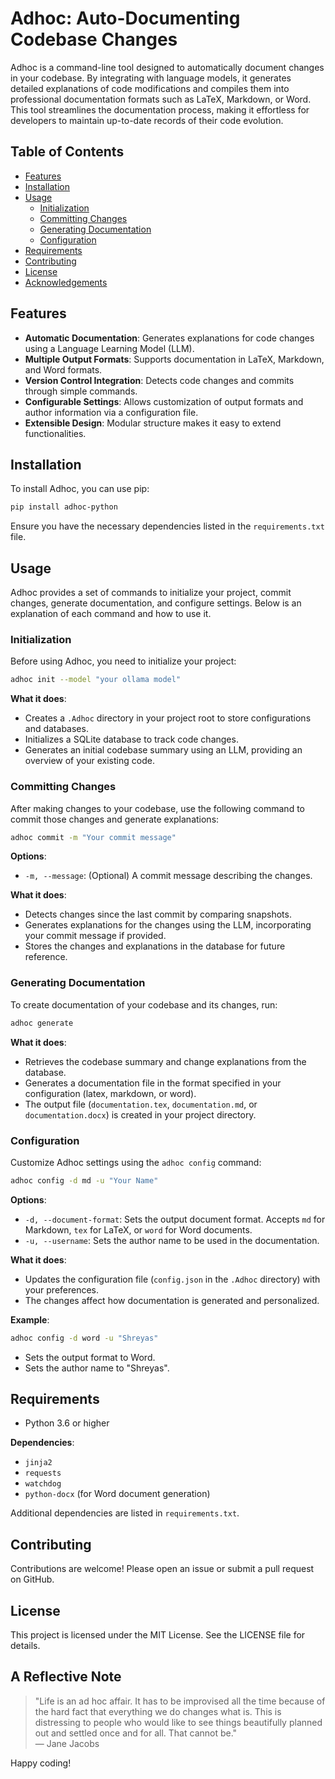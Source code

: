 
# Adhoc: Auto-Documenting Codebase Changes

Adhoc is a command-line tool designed to automatically document changes in your codebase. By integrating with language models, it generates detailed explanations of code modifications and compiles them into professional documentation formats such as LaTeX, Markdown, or Word. This tool streamlines the documentation process, making it effortless for developers to maintain up-to-date records of their code evolution.

## Table of Contents
- [Features](#features)
- [Installation](#installation)
- [Usage](#usage)
  - [Initialization](#initialization)
  - [Committing Changes](#committing-changes)
  - [Generating Documentation](#generating-documentation)
  - [Configuration](#configuration)
- [Requirements](#requirements)
- [Contributing](#contributing)
- [License](#license)
- [Acknowledgements](#acknowledgements)

## Features
- **Automatic Documentation**: Generates explanations for code changes using a Language Learning Model (LLM).
- **Multiple Output Formats**: Supports documentation in LaTeX, Markdown, and Word formats.
- **Version Control Integration**: Detects code changes and commits through simple commands.
- **Configurable Settings**: Allows customization of output formats and author information via a configuration file.
- **Extensible Design**: Modular structure makes it easy to extend functionalities.

## Installation
To install Adhoc, you can use pip:
```bash
pip install adhoc-python
```
Ensure you have the necessary dependencies listed in the `requirements.txt` file.

## Usage
Adhoc provides a set of commands to initialize your project, commit changes, generate documentation, and configure settings. Below is an explanation of each command and how to use it.

### Initialization
Before using Adhoc, you need to initialize your project:
```bash
adhoc init --model "your ollama model"
```
**What it does**:
- Creates a `.Adhoc` directory in your project root to store configurations and databases.
- Initializes a SQLite database to track code changes.
- Generates an initial codebase summary using an LLM, providing an overview of your existing code.

### Committing Changes
After making changes to your codebase, use the following command to commit those changes and generate explanations:
```bash
adhoc commit -m "Your commit message"
```
**Options**:
- `-m, --message`: (Optional) A commit message describing the changes.

**What it does**:
- Detects changes since the last commit by comparing snapshots.
- Generates explanations for the changes using the LLM, incorporating your commit message if provided.
- Stores the changes and explanations in the database for future reference.

### Generating Documentation
To create documentation of your codebase and its changes, run:
```bash
adhoc generate
```
**What it does**:
- Retrieves the codebase summary and change explanations from the database.
- Generates a documentation file in the format specified in your configuration (latex, markdown, or word).
- The output file (`documentation.tex`, `documentation.md`, or `documentation.docx`) is created in your project directory.

### Configuration
Customize Adhoc settings using the `adhoc config` command:
```bash
adhoc config -d md -u "Your Name"
```
**Options**:
- `-d, --document-format`: Sets the output document format. Accepts `md` for Markdown, `tex` for LaTeX, or `word` for Word documents.
- `-u, --username`: Sets the author name to be used in the documentation.

**What it does**:
- Updates the configuration file (`config.json` in the `.Adhoc` directory) with your preferences.
- The changes affect how documentation is generated and personalized.

**Example**:
```bash
adhoc config -d word -u "Shreyas"
```
- Sets the output format to Word.
- Sets the author name to "Shreyas".

## Requirements
- Python 3.6 or higher

**Dependencies**:
- `jinja2`
- `requests`
- `watchdog`
- `python-docx` (for Word document generation)

Additional dependencies are listed in `requirements.txt`.

## Contributing
Contributions are welcome! Please open an issue or submit a pull request on GitHub.

## License
This project is licensed under the MIT License. See the LICENSE file for details.

## A Reflective Note
> "Life is an ad hoc affair. It has to be improvised all the time because of the hard fact that everything we do changes what is. This is distressing to people who would like to see things beautifully planned out and settled once and for all. That cannot be."  
> ― Jane Jacobs


Happy coding!